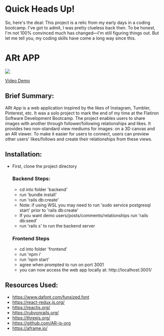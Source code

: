 # Quick Heads Up!
So, here's the deal: This project is a relic from my early days in a coding bootcamp. I've got to admit, I was pretty clueless back then. To be honest, I'm not 100% convinced much has changed—I'm still figuring things out. But let me tell you, my coding skills have come a long way since this.


# ARt APP
![](https://media.giphy.com/media/DBDmMJqZrfX3C3wjag/giphy.gif)

[Video Demo](https://www.loom.com/share/a88a7981662c4d38988100f4b0e2fbbf?sharedAppSource=personal_library)

## Brief Summary: 
ARt App is a web application inspired by the likes of Instagram, Tumbler, Pinterest, etc. It was a solo project to mark the end of my time at the Flatiron Software Development Bootcamp. The project enables users to share images with another through follower/following relationships and likes. It provides two non-standard view mediums for images: on a 3D canvas and an AR viewer. To make it easier for users to connect, users can preview other users' likes/follows and create their relationships from these views.

## Installation:
* First, clone the project directory

  ### Backend Steps:
  * cd into folder 'backend'
  * run 'bundle install'
  * run 'rails db:create'
  * Note: if using WSL you may need to run 'sudo service postgresql start' prior to 'rails db:create'
  * If you want demo users/posts/comments/relationships run 'rails db:seed'
  * run 'rails s' to run the backend server

  ### Frontend Steps
  * cd into folder 'frontend'
  * run 'npm i'
  * run 'npm start'
  * agree when prompted to run on port 3001
  * you can now access the web app locally at: http://localhost:3001/

  
## Resources Used:

* https://www.dafont.com/funsized.font
* https://react-redux.js.org/
* https://reactjs.org/
* https://rubyonrails.org/
* https://threejs.org/
* https://github.com/AR-js-org
* https://aframe.io/
